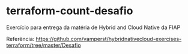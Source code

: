 # terraform-count-desafio
Exercício para entrega da matéria de Hybrid and Cloud Native da FIAP

Referência: https://github.com/vamperst/hybridnativecloud-exercises-terraform/tree/master/Desafio
